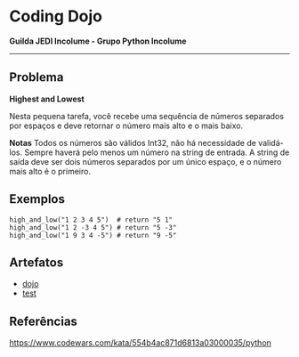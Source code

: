# Coding Dojo

**Guilda JEDI Incolume - Grupo Python Incolume**

---

## Problema

**Highest and Lowest**

Nesta pequena tarefa, você recebe uma sequência de números separados por espaços e deve retornar o número mais alto e o mais baixo.

**Notas**
Todos os números são válidos Int32, não há necessidade de validá-los.
Sempre haverá pelo menos um número na string de entrada.
A string de saída deve ser dois números separados por um único espaço, e o número mais alto é o primeiro.

## Exemplos

```
high_and_low("1 2 3 4 5")  # return "5 1"
high_and_low("1 2 -3 4 5") # return "5 -3"
high_and_low("1 9 3 4 -5") # return "9 -5"
```

## Artefatos

- [dojo](./dojo20220817.py)
- [test](./test_20220817.py)

## Referências
https://www.codewars.com/kata/554b4ac871d6813a03000035/python

